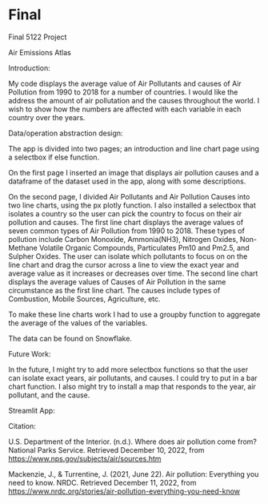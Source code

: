 # Final
Final 5122 Project

Air Emissions Atlas

Introduction:

My code displays the average value of Air Pollutants and causes of Air Pollution from 1990 to 2018 for a number of countries. I would like the address the amount of air pollutation and the causes throughout the world. I wish to show how the numbers are affected with each variable in each country over the years.


Data/operation abstraction design:

The app is divided into two pages; an introduction and line chart page using a selectbox if else function.

On the first page I inserted an image that displays air pollution causes and a dataframe of the dataset used in the app, along with some descriptions.

On the second page, I divided Air Pollutants and Air Pollution Causes into two line charts, using the px plotly function. I also installed a selectbox that isolates a country so the user can pick the country to focus on their air pollution and causes. The first line chart displays the average values of seven common types of Air Pollution from 1990 to 2018. These types of pollution include Carbon Monoxide, Ammonia(NH3), Nitrogen Oxides, Non-Methane Volatile Organic Compounds, Particulates Pm10 and Pm2.5, and Sulpher Oxides. The user can isolate which pollutants to focus on on the line chart and drag the cursor across a line to view the exact year and average value as it increases or decreases over time. The second line chart displays the average values of Causes of Air Pollution in the same circumstance as the first line chart. The causes include types of Combustion, Mobile Sources, Agriculture, etc.

To make these line charts work I had to use a groupby function to aggregate the average of the values of the variables.

The data can be found on Snowflake.

Future Work:

In the future, I might try to add more selectbox functions so that the user can isolate exact years, air pollutants, and causes. I could try to put in a bar chart function. I also might try to install a map that responds to the year, air pollutant, and the cause.

Streamlit App:

Citation:

U.S. Department of the Interior. (n.d.). Where does air pollution come from? National Parks Service. Retrieved December 10, 2022, from https://www.nps.gov/subjects/air/sources.htm 

Mackenzie, J., &amp; Turrentine, J. (2021, June 22). Air pollution: Everything you need to know. NRDC. Retrieved December 11, 2022, from https://www.nrdc.org/stories/air-pollution-everything-you-need-know 
